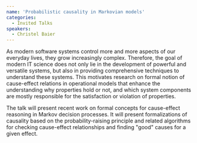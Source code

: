 ```yaml
---
name: 'Probabilistic causality in Markovian models'
categories:
  - Invited Talks
speakers:
  - Christel Baier
---
```


As modern software systems control more and more aspects of our everyday 
lives, they grow increasingly complex. Therefore, the goal of modern IT 
science does not only lie in the development of powerful and versatile 
systems, but also in providing comprehensive techniques to understand 
these systems. This motivates research on formal notion of cause-effect 
relations in operational models that enhance the understanding why 
properties hold or not, and which system components are mostly 
responsible for the satisfaction or violation of properties.

The talk will present recent work on formal concepts for cause-effect 
reasoning in Markov decision processes. It will present formalizations 
of causality based on the probability-raising principle and related 
algorithms for checking cause-effect relationships and finding "good"
causes for a given effect.

